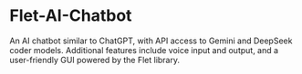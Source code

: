 # Flet-AI-Chatbot
An AI chatbot similar to ChatGPT, with API access to Gemini and DeepSeek coder models. Additional features include voice input and output, and a user-friendly GUI powered by the Flet library.
